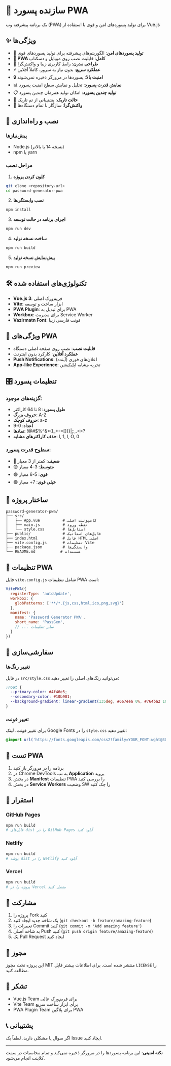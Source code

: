 # 🔐 سازنده پسورد PWA

یک برنامه پیشرفته وب (PWA) برای تولید پسوردهای امن و قوی با استفاده از Vue.js

## ✨ ویژگی‌ها

- 🎯 **تولید پسوردهای امن**: الگوریتم‌های پیشرفته برای تولید پسوردهای قوی
- 📱 **PWA کامل**: قابلیت نصب روی موبایل و دسکتاپ
- 🎨 **طراحی مدرن**: رابط کاربری زیبا و واکنش‌گرا
- ⚡ **عملکرد سریع**: بدون نیاز به سرور، کاملاً آفلاین
- 🔒 **امنیت بالا**: پسوردها در مرورگر ذخیره نمی‌شوند
- 📊 **نمایش قدرت پسورد**: تحلیل و نمایش سطح امنیت پسورد
- 📋 **تولید چندین پسورد**: امکان تولید همزمان چندین پسورد
- 🌙 **حالت تاریک**: پشتیبانی از تم تاریک
- 📱 **واکنش‌گرا**: سازگار با تمام دستگاه‌ها

## 🚀 نصب و راه‌اندازی

### پیش‌نیازها
- Node.js (نسخه 14 یا بالاتر)
- npm یا yarn

### مراحل نصب

1. **کلون کردن پروژه**
```bash
git clone <repository-url>
cd password-generator-pwa
```

2. **نصب وابستگی‌ها**
```bash
npm install
```

3. **اجرای برنامه در حالت توسعه**
```bash
npm run dev
```

4. **ساخت نسخه تولید**
```bash
npm run build
```

5. **پیش‌نمایش نسخه تولید**
```bash
npm run preview
```

## 🛠️ تکنولوژی‌های استفاده شده

- **Vue.js 3**: فریم‌ورک اصلی
- **Vite**: ابزار ساخت و توسعه
- **PWA Plugin**: برای تبدیل به PWA
- **Workbox**: برای مدیریت Service Worker
- **Vazirmatn Font**: فونت فارسی زیبا

## 📱 ویژگی‌های PWA

- **قابلیت نصب**: نصب روی صفحه اصلی دستگاه
- **عملکرد آفلاین**: کارکرد بدون اینترنت
- **Push Notifications**: اعلان‌های فوری (آینده)
- **App-like Experience**: تجربه مشابه اپلیکیشن

## 🎛️ تنظیمات پسورد

### گزینه‌های موجود:
- **طول پسورد**: 8 تا 64 کاراکتر
- **حروف بزرگ**: A-Z
- **حروف کوچک**: a-z
- **اعداد**: 0-9
- **نمادها**: !@#$%^&*()_+-=[]{}|;:,.<>?
- **حذف کاراکترهای مشابه**: l, 1, I, O, 0

### سطوح قدرت پسورد:
- 🔴 **ضعیف**: کمتر از 3 معیار
- 🟡 **متوسط**: 3-4 معیار
- 🟢 **قوی**: 5-6 معیار
- 🟢 **خیلی قوی**: 7+ معیار

## 📁 ساختار پروژه

```
password-generator-pwa/
├── src/
│   ├── App.vue          # کامپوننت اصلی
│   ├── main.js          # نقطه ورود
│   └── style.css        # استایل‌ها
├── public/              # فایل‌های استاتیک
├── index.html           # فایل HTML اصلی
├── vite.config.js       # تنظیمات Vite
├── package.json         # وابستگی‌ها
└── README.md           # مستندات
```

## 🔧 تنظیمات PWA

فایل `vite.config.js` شامل تنظیمات PWA است:

```javascript
VitePWA({
  registerType: 'autoUpdate',
  workbox: {
    globPatterns: ['**/*.{js,css,html,ico,png,svg}']
  },
  manifest: {
    name: 'Password Generator PWA',
    short_name: 'PassGen',
    // ... سایر تنظیمات
  }
})
```

## 🎨 سفارشی‌سازی

### تغییر رنگ‌ها
در فایل `src/style.css` می‌توانید رنگ‌های اصلی را تغییر دهید:

```css
:root {
  --primary-color: #4f46e5;
  --secondary-color: #10b981;
  --background-gradient: linear-gradient(135deg, #667eea 0%, #764ba2 100%);
}
```

### تغییر فونت
برای تغییر فونت، لینک Google Fonts را در `style.css` تغییر دهید:

```css
@import url('https://fonts.googleapis.com/css2?family=YOUR_FONT:wght@300;400;500;600;700&display=swap');
```

## 📱 تست PWA

1. برنامه را در مرورگر باز کنید
2. در Chrome DevTools به تب **Application** بروید
3. در بخش **Manifest** تنظیمات PWA را بررسی کنید
4. در بخش **Service Workers** وضعیت SW را چک کنید

## 🚀 استقرار

### GitHub Pages
```bash
npm run build
# فایل‌های dist را در GitHub Pages آپلود کنید
```

### Netlify
```bash
npm run build
# پوشه dist را در Netlify آپلود کنید
```

### Vercel
```bash
npm run build
# پروژه را در Vercel متصل کنید
```

## 🤝 مشارکت

1. پروژه را Fork کنید
2. یک شاخه جدید ایجاد کنید (`git checkout -b feature/amazing-feature`)
3. تغییرات را Commit کنید (`git commit -m 'Add amazing feature'`)
4. به شاخه اصلی Push کنید (`git push origin feature/amazing-feature`)
5. یک Pull Request ایجاد کنید

## 📄 مجوز

این پروژه تحت مجوز MIT منتشر شده است. برای اطلاعات بیشتر فایل `LICENSE` را مطالعه کنید.

## 🙏 تشکر

- Vue.js Team برای فریم‌ورک عالی
- Vite Team برای ابزار ساخت سریع
- PWA Plugin Team برای پلاگین PWA

## 📞 پشتیبانی

اگر سوال یا مشکلی دارید، لطفاً یک Issue ایجاد کنید.

---

**نکته امنیتی**: این برنامه پسوردها را در مرورگر ذخیره نمی‌کند و تمام محاسبات در سمت کلاینت انجام می‌شود. 